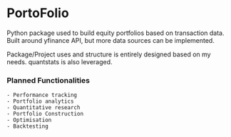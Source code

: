 # PortoFolio

Python package used to build equity portfolios based on transaction data. 
Built around yfinance API, but more data sources can be implemented.

Package/Project uses and structure is entirely designed based on my needs. quantstats is also leveraged.

###  Planned Functionalities
    - Performance tracking
    - Portfolio analytics
    - Quantitative research
    - Portfolio Construction
    - Optimisation
    - Backtesting
